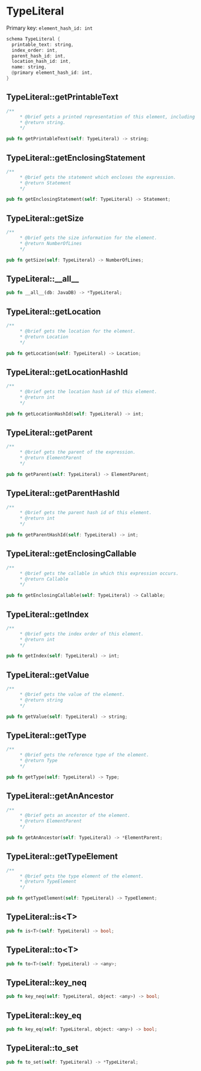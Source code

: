 # TypeLiteral

Primary key: `element_hash_id: int`

```rust
schema TypeLiteral {
  printable_text: string,
  index_order: int,
  parent_hash_id: int,
  location_hash_id: int,
  name: string,
  @primary element_hash_id: int,
}
```
## TypeLiteral::getPrintableText

```rust
/**
     * @brief gets a printed representation of this element, including its structure where applicable.
     * @return string.
     */
```
```rust
pub fn getPrintableText(self: TypeLiteral) -> string;
```
## TypeLiteral::getEnclosingStatement

```rust
/**
     * @brief gets the statement which encloses the expression.
     * @return Statement 
     */
```
```rust
pub fn getEnclosingStatement(self: TypeLiteral) -> Statement;
```
## TypeLiteral::getSize

```rust
/**
     * @brief gets the size information for the element.
     * @return NumberOfLines
     */
```
```rust
pub fn getSize(self: TypeLiteral) -> NumberOfLines;
```
## TypeLiteral::\_\_all\_\_

```rust
pub fn __all__(db: JavaDB) -> *TypeLiteral;
```
## TypeLiteral::getLocation

```rust
/**
     * @brief gets the location for the element.
     * @return Location
     */
```
```rust
pub fn getLocation(self: TypeLiteral) -> Location;
```
## TypeLiteral::getLocationHashId

```rust
/**
     * @brief gets the location hash id of this element.
     * @return int
     */
```
```rust
pub fn getLocationHashId(self: TypeLiteral) -> int;
```
## TypeLiteral::getParent

```rust
/**
     * @brief gets the parent of the expression.
     * @return ElementParent 
     */
```
```rust
pub fn getParent(self: TypeLiteral) -> ElementParent;
```
## TypeLiteral::getParentHashId

```rust
/**
     * @brief gets the parent hash id of this element.
     * @return int
     */
```
```rust
pub fn getParentHashId(self: TypeLiteral) -> int;
```
## TypeLiteral::getEnclosingCallable

```rust
/**
     * @brief gets the callable in which this expression occurs.
     * @return Callable 
     */
```
```rust
pub fn getEnclosingCallable(self: TypeLiteral) -> Callable;
```
## TypeLiteral::getIndex

```rust
/**
     * @brief gets the index order of this element.
     * @return int
     */
```
```rust
pub fn getIndex(self: TypeLiteral) -> int;
```
## TypeLiteral::getValue

```rust
/**
     * @brief gets the value of the element.
     * @return string 
     */
```
```rust
pub fn getValue(self: TypeLiteral) -> string;
```
## TypeLiteral::getType

```rust
/**
     * @brief gets the reference type of the element.
     * @return Type 
     */
```
```rust
pub fn getType(self: TypeLiteral) -> Type;
```
## TypeLiteral::getAnAncestor

```rust
/**
     * @brief gets an ancestor of the element.
     * @return ElementParent 
     */
```
```rust
pub fn getAnAncestor(self: TypeLiteral) -> *ElementParent;
```
## TypeLiteral::getTypeElement

```rust
/**
     * @brief gets the type element of the element.
     * @return TypeElement 
     */
```
```rust
pub fn getTypeElement(self: TypeLiteral) -> TypeElement;
```
## TypeLiteral::is\<T\>

```rust
pub fn is<T>(self: TypeLiteral) -> bool;
```
## TypeLiteral::to\<T\>

```rust
pub fn to<T>(self: TypeLiteral) -> <any>;
```
## TypeLiteral::key\_neq

```rust
pub fn key_neq(self: TypeLiteral, object: <any>) -> bool;
```
## TypeLiteral::key\_eq

```rust
pub fn key_eq(self: TypeLiteral, object: <any>) -> bool;
```
## TypeLiteral::to\_set

```rust
pub fn to_set(self: TypeLiteral) -> *TypeLiteral;
```
